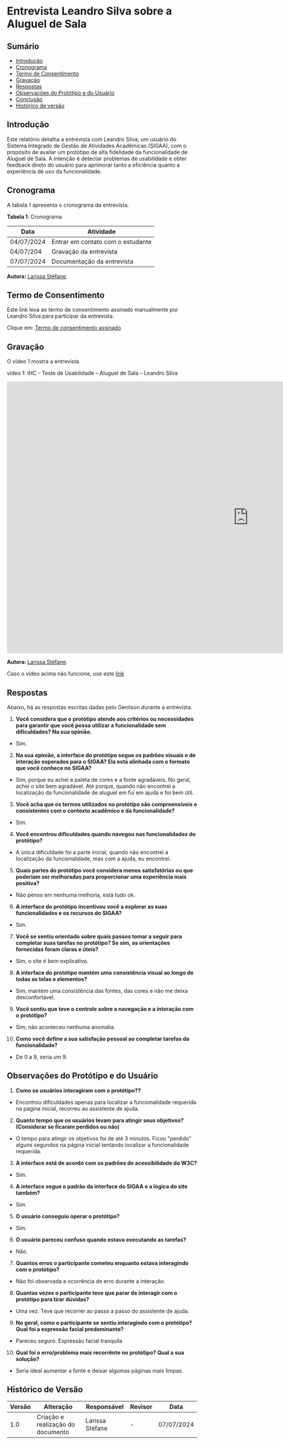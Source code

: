 # Entrevista Leandro Silva sobre a Aluguel de Sala

## Sumário

* [Introdução](#Introdução)
* [Cronograma](#Cronograma)
* [Termo de Consentimento](#Termo-de-Consentimento)
* [Gravação](#Gravação)
* [Respostas](#Respostas)
* [Observações do Protótipo e do Usuário](#Observações-do-Protótipo-e-do-Usuário)
* [Conclusão](#Conclusão)
* [Histórico de versão](#Histórico-de-versão)

## Introdução


Este relatório detalha a entrevista com Leandro Silva, um usuário do Sistema Integrado de Gestão de Atividades Acadêmicas (SIGAA), com o propósito de avaliar um protótipo de alta fidelidade da funcionalidade de Aluguel de Sala. A intenção é detectar problemas de usabilidade e obter feedback direto do usuário para aprimorar tanto a eficiência quanto a experiência de uso da funcionalidade.

## Cronograma

A tabela 1 apresenta o cronograma da entrevista.

**Tabela 1**: Cronograma

| Data | Atividade |
| - | - |
|04/07/2024 | Entrar em contato com o estudante |
| 04/07/204 | Gravação da entrevista |
| 07/07/2024 | Documentação da entrevista |


<b> Autora: </b> <a href="https://github.com/SkywalkerSupreme">Larissa Stéfane</a>.

## Termo de Consentimento

Este link leva ao termo de consentimento assinado manualmente por Leandro Silva para participar da entrevista.

Clique em: [Termo de consentimento assinado]()


## Gravação

O vídeo 1 mostra a entrevista

vídeo 1: IHC - Teste de Usabilidade – Aluguel de Sala – Leandro Silva

<iframe width="1280" height="720" src="https://www.youtube.com/embed/JOPJX1XcaBs" title="IHC - Teste de Usabilidade - Aluguel de Sala - Leandro Silva" frameborder="0" allow="accelerometer; autoplay; clipboard-write; encrypted-media; gyroscope; picture-in-picture; web-share" referrerpolicy="strict-origin-when-cross-origin" allowfullscreen></iframe>

<b> Autora: </b> <a href="https://github.com/SkywalkerSupreme">Larissa Stéfane</a>.

Caso o vídeo acima não funcione, use este [link](https://youtu.be/JOPJX1XcaBs)

## Respostas

Abaixo, há as respostas escritas dadas pelo Genilson durante a entrevista.

1. **Você considera que o protótipo atende aos critérios ou necessidades para garantir que você possa utilizar a funcionalidade sem dificuldades? Na sua opinião.**

- Sim.

2. **Na sua opinião, a interface do protótipo segue os padrões visuais e de interação esperados para o SIGAA? Ela está alinhada com o formato que você conhece no SIGAA?**

- Sim, porque eu achei a paleta de cores e a fonte agradáveis. No geral, achei o site bem agradável. Até porque, quando não encontrei a localização da funcionalidade de aluguel em fui em ajuda e foi bem útil.

3. **Você acha que os termos utilizados no protótipo são compreensíveis e consistentes com o contexto acadêmico e da funcionalidade?**

- Sim.

4. **Você encontrou dificuldades quando navegou nas funcionalidades do protótipo?**

- A única dificuldade foi a parte inicial, quando não encontrei a localização da funcionalidade, mas com a ajuda, eu encontrei.

5. **Quais partes do protótipo você considera menos satisfatórias ou que poderiam ser melhoradas para proporcionar uma experiência mais positiva?**

- Não penso em nenhuma melhoria, está tudo ok.

6. **A interface do protótipo incentivou você a explorar as suas funcionalidades e os recursos do SIGAA?**

- Sim.

7. **Você se sentiu orientado sobre quais passos tomar a seguir para completar suas tarefas no protótipo? Se sim, as orientações fornecidas foram claras e úteis?**

- Sim, o site é bem explicativo.

8. **A interface do protótipo mantém uma consistência visual ao longo de todas as telas e elementos?**

- Sim, mantém uma consistência das fontes, das cores e não me deixa desconfortável.

9. **Você sentiu que teve o controle sobre a navegação e a interação com o protótipo?**

- Sim, não aconteceu nenhuma anomalia.

10. **Como você define a sua satisfação pessoal ao completar tarefas da funcionalidade?**
    
- De 0 a 9, seria um 9.

## Observações do Protótipo e do Usuário

1. **Como os usuários interagiram com o protótipo??**

- Encontrou dificuldades apenas para localizar a funcionalidade requerida na página inicial, recorreu ao assistente de ajuda.

2. **Quanto tempo que os usuários levam para atingir seus objetivos? (Considerar se ficaram perdidos ou não)**

- O tempo para atingir os objetivos foi de até 3 minutos. Ficou "perdido" alguns segundos na página inicial tentando localizar a funcionalidade requerida.

3. **A interface está de acordo com os padrões de acessibilidade do W3C?**

- Sim.

4. **A interface segue o padrão da interface do SIGAA e a lógica do site também?**

- Sim.

5. **O usuário conseguiu operar o protótipo?**

- Sim.

6. **O usuário pareceu confuso quando estava executando as tarefas?**

- Não.

7. **Quantos erros o participante cometeu enquanto estava interagindo com o protótipo?**

- Não foi observada a ocorrência de erro durante a interação.

8. **Quantas vezes o participante teve que parar de interagir com o protótipo para tirar dúvidas?**

- Uma vez. Teve que recorrer ao passo a passo do assistente de ajuda.

9. **No geral, como o participante se sentiu interagindo com o protótipo? Qual foi a expressão facial predominante?**

- Pareceu seguro. Expressão facial tranquila

10. **Qual foi o erro/problema mais recorrênte no protótipo? Qual a sua solução?**

- Seria ideal aumentar a fonte e deixar algumas páginas mais limpas.

## Histórico de Versão

| Versão | Alteração | Responsável | Revisor | Data |
| - | - | - | - | - |
| 1.0 | Criação e realização do documento| Larissa Stéfane| - | 07/07/2024 |
